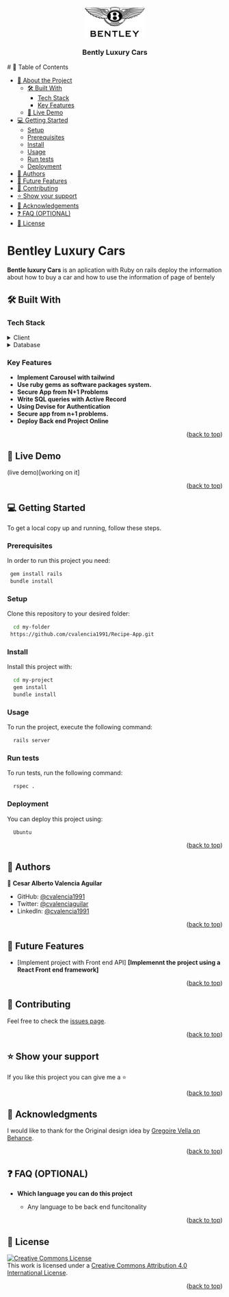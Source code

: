 <a name="readme-top"></a>


<div align="center">

  <img src="Bently_logo.png" alt="logo" width="140"  height="auto" />
  <br/>
  <h3><b>Bently Luxury Cars</b></h3>
</div>
# 📗 Table of Contents

- [📖 About the Project](#about-project)
  - [🛠 Built With](#built-with)
    - [Tech Stack](#tech-stack)
    - [Key Features](#key-features)
  - [🚀 Live Demo](#live-demo)
- [💻 Getting Started](#getting-started)
  - [Setup](#setup)
  - [Prerequisites](#prerequisites)
  - [Install](#install)
  - [Usage](#usage)
  - [Run tests](#run-tests)
  - [Deployment](#triangular_flag_on_post-deployment)
- [👥 Authors](#authors)
- [🔭 Future Features](#future-features)
- [🤝 Contributing](#contributing)
- [⭐️ Show your support](#support)
- [🙏 Acknowledgements](#acknowledgements)
- [❓ FAQ (OPTIONAL)](#faq)
- [📝 License](#license)


# Bentley Luxury Cars <a name="about-project"></a>

**Bentle luxury Cars** is an aplication with Ruby on rails deploy the information about how to buy a car and
how to use the information of page of bentely

## 🛠 Built With <a name="built-with"></a>

### Tech Stack <a name="tech-stack"></a>


<details>
  <summary>Client</summary>
  <ul>
    <li><a href="https://rubyonrails.org/">Ruby on rails </a></li>
  </ul>
</details>

<details>
<summary>Database</summary>
  <ul>
    <li><a href="https://www.postgresql.org/">PostgreSQL</a></li>
  </ul>
</details>


### Key Features <a name="key-features"></a>

- **Implement Carousel with tailwind**
- **Use ruby gems as software packages system.**
- **Secure App from N+1 Problems**
- **Write SQL queries with Active Record**
- **Using Devise for Authentication**
- **Secure app from n+1 problems.**
- **Deploy Back end Project Online**

<p align="right">(<a href="#readme-top">back to top</a>)</p>


## 🚀 Live Demo <a name="live-demo"></a>


(live demo)[working on it]

<p align="right">(<a href="#readme-top">back to top</a>)</p>



## 💻 Getting Started <a name="getting-started"></a>

To get a local copy up and running, follow these steps.

### Prerequisites

In order to run this project you need:


```sh
 gem install rails
 bundle install
```


### Setup

Clone this repository to your desired folder:

```sh
  cd my-folder
 https://github.com/cvalencia1991/Recipe-App.git
```


### Install

Install this project with:


```sh
  cd my-project
  gem install
  bundle install
```


### Usage

To run the project, execute the following command:


```sh
  rails server
```


### Run tests

To run tests, run the following command:


```sh
  rspec .
```


### Deployment

You can deploy this project using:


```sh
  Ubuntu
```


<p align="right">(<a href="#readme-top">back to top</a>)</p>


## 👥 Authors <a name="authors"></a>

👤 **Cesar Alberto Valencia Aguilar**

- GitHub: [@cvalencia1991](https://github.com/cvalencia1991)
- Twitter: [@cvalenciaguilar](https://twitter.com/cvalenciaguilar)
- LinkedIn: [@cvalencia1991](https://www.linkedin.com/in/cvalenciaguilar/)

<p align="right">(<a href="#readme-top">back to top</a>)</p>


## 🔭 Future Features <a name="future-features"></a>


- [Implement project with Front end API] **[Implemennt the project using a React Front end framework]**

<p align="right">(<a href="#readme-top">back to top</a>)</p>


## 🤝 Contributing <a name="contributing"></a>


Feel free to check the [issues page](https://github.com/cvalencia1991/Recipe-App/issues).

<p align="right">(<a href="#readme-top">back to top</a>)</p>


## ⭐️ Show your support <a name="support"></a>


If you like this project you can give me a ⭐️

<p align="right">(<a href="#readme-top">back to top</a>)</p>


## 🙏 Acknowledgments <a name="acknowledgements"></a>


I would like to thank for the  Original design idea by [Gregoire Vella on Behance](https://www.behance.net/gallery/87986829/What-if-Bentley-website-was-luxurious-Concept).

<p align="right">(<a href="#readme-top">back to top</a>)</p>


## ❓ FAQ (OPTIONAL) <a name="faq"></a>


- **Which language you can do this project**

  - Any language to be back end funcitonality



<p align="right">(<a href="#readme-top">back to top</a>)</p>


## 📝 License <a name="license"></a>

<a rel="license" href="http://creativecommons.org/licenses/by/4.0/"><img alt="Creative Commons License" style="border-width:0" src="https://i.creativecommons.org/l/by/4.0/88x31.png" /></a><br />This work is licensed under a <a rel="license" href="http://creativecommons.org/licenses/by/4.0/">Creative Commons Attribution 4.0 International License</a>.

<p align="right">(<a href="#readme-top">back to top</a>)</p>
